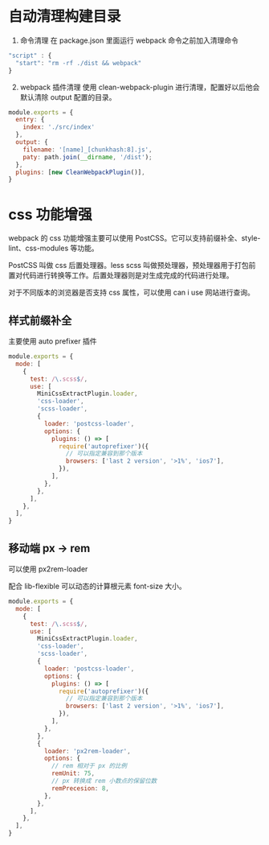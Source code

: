 # 自动清理构建目录

1. 命令清理
   在 package.json 里面运行 webpack 命令之前加入清理命令

```javascript
"script" : {
  "start": "rm -rf ./dist && webpack"
}
```

2. webpack 插件清理
   使用 clean-webpack-plugin 进行清理，配置好以后他会默认清除 output 配置的目录。

```javascript
module.exports = {
  entry: {
    index: './src/index'
  },
  output: {
    filename: '[name]_[chunkhash:8].js',
    paty: path.join(__dirname, '/dist');
  },
  plugins: [new CleanWebpackPlugin()],
}
```

# css 功能增强

webpack 的 css 功能增强主要可以使用 PostCSS。它可以支持前缀补全、style-lint、css-modules 等功能。

PostCSS 叫做 css 后置处理器。less scss 叫做预处理器，预处理器用于打包前置对代码进行转换等工作。后置处理器则是对生成完成的代码进行处理。

对于不同版本的浏览器是否支持 css 属性，可以使用 can i use 网站进行查询。

## 样式前缀补全

主要使用 auto prefixer 插件

```javascript
module.exports = {
  mode: [
    {
      test: /\.scss$/,
      use: [
        MiniCssExtractPlugin.loader,
        'css-loader',
        'scss-loader',
        {
          loader: 'postcss-loader',
          options: {
            plugins: () => [
              require('autoprefixer')({
                // 可以指定兼容到那个版本
                browsers: ['last 2 version', '>1%', 'ios7'],
              }),
            ],
          },
        },
      ],
    },
  ],
}
```

## 移动端 px -> rem

可以使用 px2rem-loader

配合 lib-flexible 可以动态的计算根元素 font-size 大小。

```javascript
module.exports = {
  mode: [
    {
      test: /\.scss$/,
      use: [
        MiniCssExtractPlugin.loader,
        'css-loader',
        'scss-loader',
        {
          loader: 'postcss-loader',
          options: {
            plugins: () => [
              require('autoprefixer')({
                // 可以指定兼容到那个版本
                browsers: ['last 2 version', '>1%', 'ios7'],
              }),
            ],
          },
        },
        {
          loader: 'px2rem-loader',
          options: {
            // rem 相对于 px 的比例
            remUnit: 75,
            // px 转换成 rem 小数点的保留位数
            remPrecesion: 8,
          },
        },
      ],
    },
  ],
}
```
